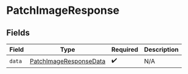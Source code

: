 # PatchImageResponse


## Fields

| Field                                                                       | Type                                                                        | Required                                                                    | Description                                                                 |
| --------------------------------------------------------------------------- | --------------------------------------------------------------------------- | --------------------------------------------------------------------------- | --------------------------------------------------------------------------- |
| `data`                                                                      | [PatchImageResponseData](../../models/components/PatchImageResponseData.md) | :heavy_check_mark:                                                          | N/A                                                                         |